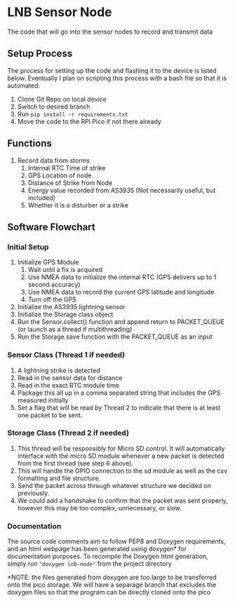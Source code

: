 # LNB Sensor Node

The code that will go into the sensor nodes to record and transmit data

## Setup Process

The process for setting up the code and flashing it to the device is listed below. Eventually I plan on scripting this process with a bash file so that it is automated.

1. Clone Git Repo on local device
2. Switch to desired branch
3. Run `pip install -r requirements.txt`
4. Move the code to the RPi Pico if not there already

## Functions

1. Record data from storms
   1. Internal RTC Time of strike
   2. GPS Location of node
   3. Distance of Strike from Node
   4. Energy value recorded from AS3935 (Not necessarily useful, but included)
   5. Whether it is a disturber or a strike

## Software Flowchart

### Initial Setup

1. Initialize GPS Module
    1. Wait until a fix is acquired
    2. Use NMEA data to initialize the internal RTC (GPS delivers up to 1 second accuracy)
    3. Use NMEA data to record the current GPS latitude and longitude
    4. Turn off the GPS
2. Initialize the AS3935 lightning sensor
3. Initialize the Storage class object
4. Run the Sensor.collect() function and append return to PACKET_QUEUE (or launch as a thread if multithreading)
5. Run the Storage.save function with the PACKET_QUEUE as an input

### Sensor Class (Thread 1 if needed)

1. A lightning strike is detected
2. Read in the sensor data for distance
3. Read in the exact RTC module time
5. Package this all up in a comma separated string that includes the GPS measured initially
6. Set a flag that will be read by Thread 2 to indicate that there is at least one packet to be sent.

### Storage Class (Thread 2 if needed)

1. This thread will be responsibly for Micro SD control. It will automatically interface with the micro SD module whenever a new packet is detected from the first thread (see step 6 above).
2. This will handle the GPIO connection to the sd module as well as the csv formatting and file structure.
4. Send the packet across through whatever structure we decided on previously.
5. We could add a handshake to confirm that the packet was sent properly, however this may be too complex, unnecessary, or slow.

### Documentation

The source code comments aim to follow PEP8 and Doxygen requirements, and an html webpage has been generated using doxygen* for documentation purposes.
To recompile the Doxygen html generation, simply run `"doxygen lnb-node"` from the project directory

*NOTE: the files generated from doxygen are too large to be transferred onto the pico storage. We will have a separage branch that excludes the doxygen files so that the program can be directly cloned onto the pico
